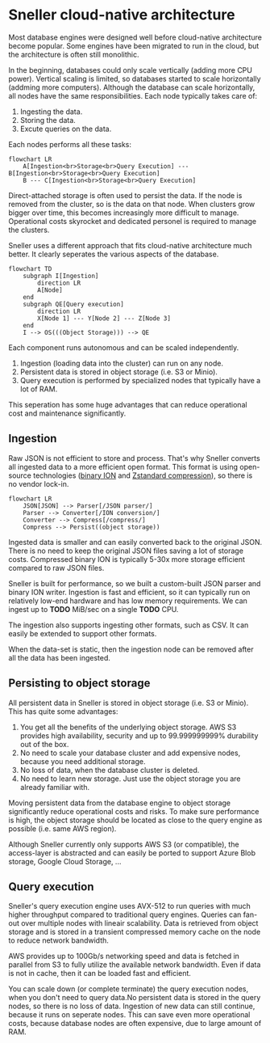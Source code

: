 # Sneller cloud-native architecture
Most database engines were designed well before cloud-native architecture become popular. Some engines have been migrated to run in the cloud, but the architecture is often still monolithic.

In the beginning, databases could only scale vertically (adding more CPU power). Vertical scaling is limited, so databases started to scale horizontally (addming more computers). Although the database can scale horizontally, all nodes have the same responsibilities. Each node typically takes care of:
1. Ingesting the data.
2. Storing the data.
3. Excute queries on the data.

Each nodes performs all these tasks:
```mermaid
flowchart LR
    A[Ingestion<br>Storage<br>Query Execution] --- B[Ingestion<br>Storage<br>Query Execution]
    B --- C[Ingestion<br>Storage<br>Query Execution]
```
Direct-attached storage is often used to persist the data. If the node is removed from the cluster, so is the data on that node. When clusters grow bigger over time, this becomes increasingly more difficult to manage. Operational costs skyrocket and dedicated personel is required to manage the clusters.

Sneller uses a different approach that fits cloud-native architecture much better. It clearly seperates the various aspects of the database.
```mermaid
flowchart TD
    subgraph I[Ingestion]
        direction LR
        A[Node]
    end
    subgraph QE[Query execution]
        direction LR
        X[Node 1] --- Y[Node 2] --- Z[Node 3]
    end
    I --> OS(((Object Storage))) --> QE
```
Each component runs autonomous and can be scaled independently.
1. Ingestion (loading data into the cluster) can run on any node.
2. Persistent data is stored in object storage (i.e. S3 or Minio).
3. Query execution is performed by specialized nodes that typically have a lot of RAM.

This seperation has some huge advantages that can reduce operational cost and maintenance significantly.

## Ingestion
Raw JSON is not efficient to store and process. That's why Sneller converts all ingested data to a more efficient open format. This format is using open-source technologies ([binary ION](https://amzn.github.io/ion-docs/docs/binary.html) and [Zstandard compression](https://facebook.github.io/zstd/)), so there is no vendor lock-in.

```mermaid
flowchart LR
    JSON[JSON] --> Parser[/JSON parser/] 
    Parser --> Converter[/ION conversion/]
    Converter --> Compress[/compress/]
    Compress --> Persist((object storage))
```

Ingested data is smaller and can easily converted back to the original JSON. There is no need to keep the original JSON files saving a lot of storage costs. Compressed binary ION is typically 5-30x more storage efficient compared to raw JSON files.

Sneller is built for performance, so we built a custom-built JSON parser and binary ION writer. Ingestion is fast and efficient, so it can typically run on relatively low-end hardware and has low memory requirements. We can ingest up to **TODO** MiB/sec on a single **TODO** CPU.

The ingestion also supports ingesting other formats, such as CSV. It can easily be extended to support other formats.

When the data-set is static, then the ingestion node can be removed after all the data has been ingested.

## Persisting to object storage
All persistent data in Sneller is stored in object storage (i.e. S3 or Minio). This has quite some advantages:

1. You get all the benefits of the underlying object storage. AWS S3 provides high availability, security and up to 99.999999999% durability out of the box.
2. No need to scale your database cluster and add expensive nodes, because you need additional storage.
3. No loss of data, when the database cluster is deleted.
4. No need to learn new storage. Just use the object storage you are already familiar with.

Moving persistent data from the database engine to object storage significantly reduce operational costs and risks. To make sure performance is high, the object storage should be located as close to the query engine as possible (i.e. same AWS region).

Although Sneller currently only supports AWS S3 (or compatible), the access-layer is abstracted and can easily be ported to support Azure Blob storage, Google Cloud Storage, ...

## Query execution
Sneller's query execution engine uses AVX-512 to run queries with much higher throughput compared to traditional query engines. Queries can fan-out over multiple nodes with lineair scalability. Data is retrieved from object storage and is stored in a transient compressed memory cache on the node to reduce network bandwidth.

AWS provides up to 100Gb/s networking speed and data is fetched in parallel from S3 to fully utilize the available network bandwidth. Even if data is not in cache, then it can be loaded fast and efficient.

You can scale down (or complete terminate) the query execution nodes, when you don't need to query data.No persistent data is stored in the query nodes, so there is no loss of data. Ingestion of new data can still continue, because it runs on seperate nodes. This can save even more operational costs, because database nodes are often expensive, due to large amount of RAM.